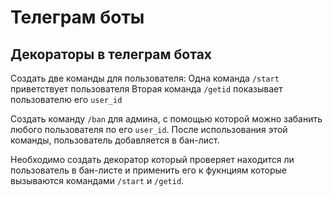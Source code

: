 # Телеграм боты

## Декораторы в телеграм ботах
Создать две команды для пользователя:
    Одна команда `/start` приветствует пользователя
    Вторая команда `/getid` показывает пользователю его `user_id`

Создать команду `/ban` для админа, с помощью которой можно забанить любого пользователя по его `user_id`.
После использования этой команды, пользователь добавляется в бан-лист.

Необходимо создать декоратор который проверяет находится ли пользователь в бан-листе и применить его к фукнциям которые вызываются командами `/start` и `/getid`.